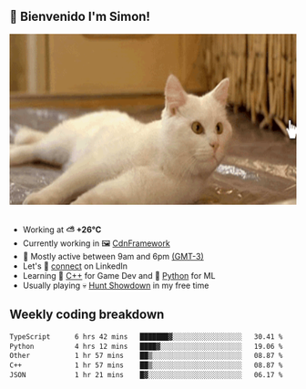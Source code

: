 <h2>👋 <b>Bienvenido I'm Simon!&nbsp;</b></h2>

<section>
  <img src="./static/banner.gif" height=300 width=1000>
</section>

<br>

<ul>
  <li>
		<!--START_SECTION:weather-->
		Working at <b>⛅️  +26°C</b>
		<!--END_SECTION:weather-->
  </li>
  <li>
    Currently working in 🖼️&nbsp;<a href=https://github.com/snapverse/cdn-framework target=_blank>CdnFramework</a>
  </li>
  <li>
    🚩 Mostly active between 9am and 6pm <a href=https://onlinealarmkur.com/world/es target=_blank>(GMT-3)</a>
  </li>
  <li>
    Let's 🔗&nbsp;<a href=https://www.linkedin.com/in/itsimmons target=_blank>connect</a> on LinkedIn
  </li>
  <li>
    Learning 👴&nbsp;<a href=https://images3.memedroid.com/images/UPLOADED755/65f2bce6734f6.webp target=_blank>C++</a> for Game Dev and 🐍&nbsp;<a href=https://qph.cf2.quoracdn.net/main-qimg-4472b6229cb75bf66ab531f3ebd4f975-lq target=_blank>Python</a> for ML
  </li>
  <li>
    Usually playing 💀&nbsp;<a href=https://www.huntshowdown.com target=_blank>Hunt Showdown</a> in my free time
  </li>
</ul>

<h2><b>Weekly coding breakdown </b></h2>

<!--START_SECTION:waka-->

```txt
TypeScript      6 hrs 42 mins   ███████▓░░░░░░░░░░░░░░░░░   30.41 %
Python          4 hrs 12 mins   ████▓░░░░░░░░░░░░░░░░░░░░   19.06 %
Other           1 hr 57 mins    ██▒░░░░░░░░░░░░░░░░░░░░░░   08.87 %
C++             1 hr 57 mins    ██▒░░░░░░░░░░░░░░░░░░░░░░   08.87 %
JSON            1 hr 21 mins    █▓░░░░░░░░░░░░░░░░░░░░░░░   06.17 %
```

<!--END_SECTION:waka-->
